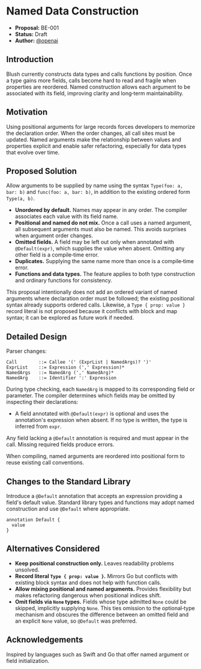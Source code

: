 # Named Data Construction

- **Proposal:** BE-001
- **Status:** Draft
- **Author:** [@openai](https://github.com/openai)

## Introduction

Blush currently constructs data types and calls functions by position.  Once a type gains more fields, calls become hard to read and fragile when properties are reordered.  Named construction allows each argument to be associated with its field, improving clarity and long‑term maintainability.

## Motivation

Using positional arguments for large records forces developers to memorize the declaration order.  When the order changes, all call sites must be updated.  Named arguments make the relationship between values and properties explicit and enable safer refactoring, especially for data types that evolve over time.

## Proposed Solution

Allow arguments to be supplied by name using the syntax `Type(foo: a, bar: b)` and `func(foo: a, bar: b)`, in addition to the existing ordered form `Type(a, b)`.

* **Unordered by default.** Names may appear in any order.  The compiler associates each value with its field name.
* **Positional and named do not mix.** Once a call uses a named argument, all subsequent arguments must also be named.  This avoids surprises when argument order changes.
* **Omitted fields.** A field may be left out only when annotated with `@Default(expr)`, which supplies the value when absent.  Omitting any other field is a compile‑time error.
* **Duplicates.** Supplying the same name more than once is a compile‑time error.
* **Functions and data types.** The feature applies to both type construction and ordinary functions for consistency.

This proposal intentionally does not add an ordered variant of named arguments where declaration order must be followed; the existing positional syntax already supports ordered calls.  Likewise, a `Type { prop: value }` record literal is not proposed because it conflicts with block and map syntax; it can be explored as future work if needed.

## Detailed Design

Parser changes:

```
Call        ::= Callee '(' (ExprList | NamedArgs)? ')'
ExprList    ::= Expression (',' Expression)*
NamedArgs   ::= NamedArg (',' NamedArg)*
NamedArg    ::= Identifier ':' Expression
```

During type checking, each `NamedArg` is mapped to its corresponding field or parameter.  The compiler determines which fields may be omitted by inspecting their declarations:

* A field annotated with `@Default(expr)` is optional and uses the annotation's expression when absent.  If no type is written, the type is inferred from `expr`.

Any field lacking a `@Default` annotation is required and must appear in the call.  Missing required fields produce errors.

When compiling, named arguments are reordered into positional form to reuse existing call conventions.

## Changes to the Standard Library

Introduce a `@Default` annotation that accepts an expression providing a field's default value.  Standard library types and functions may adopt named construction and use `@Default` where appropriate.
```blush
annotation Default {
  value
}
```

## Alternatives Considered

* **Keep positional construction only.**  Leaves readability problems unsolved.
* **Record literal `Type { prop: value }`.**  Mirrors Go but conflicts with existing block syntax and does not help with function calls.
* **Allow mixing positional and named arguments.**  Provides flexibility but makes refactoring dangerous when positional indices shift.
* **Omit fields via `None` types.**  Fields whose type admitted `None` could be skipped, implicitly supplying `None`.  This ties omission to the optional‑type mechanism and obscures the difference between an omitted field and an explicit `None` value, so `@Default` was preferred.

## Acknowledgements

Inspired by languages such as Swift and Go that offer named argument or field initialization.
